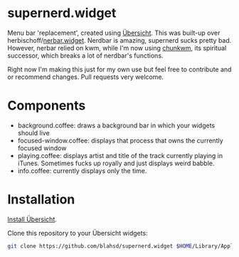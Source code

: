 # supernerd.widget

Menu bar 'replacement', created using [Übersicht](http://tracesof.net/uebersicht/). This was built-up over herbischoff/[nerbar.widget](https://github.com/herrbischoff/nerdbar.widget). Nerdbar is amazing, supernerd sucks pretty bad. However, nerbar relied on kwm, while I'm now using [chunkwm](https://github.com/koekeishiya/chunkwm), its spiritual successor, which breaks a lot of nerdbar's functions.

Right now I'm making this just for my own use but feel free to contribute and or recommend changes. Pull requests very welcome.

# Components

* background.coffee:   draws a background bar in which your widgets should live
* focused-window.coffee:  displays that process that owns the currently focused window
* playing.coffee:     displays artist and title of the track currently playing in iTunes. Sometimes fucks up royally and just displays weird babble.
* info.coffee:        currently displays only the time.

# Installation
[Install Übersicht](http://tracesof.net/uebersicht/).

Clone this repository to your Übersicht widgets:

```bash
git clone https://github.com/blahsd/supernerd.widget $HOME/Library/Application\ Support/Übersicht/widgets
```
